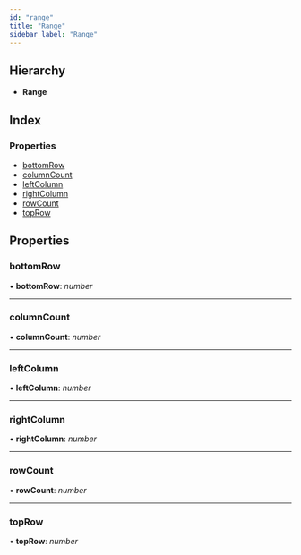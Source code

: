 ```yaml
---
id: "range"
title: "Range"
sidebar_label: "Range"
---
```


## Hierarchy

* **Range**

## Index

### Properties

* [bottomRow](range.md#bottomrow)
* [columnCount](range.md#columncount)
* [leftColumn](range.md#leftcolumn)
* [rightColumn](range.md#rightcolumn)
* [rowCount](range.md#rowcount)
* [topRow](range.md#toprow)

## Properties

###  bottomRow

• **bottomRow**: *number*

___

###  columnCount

• **columnCount**: *number*

___

###  leftColumn

• **leftColumn**: *number*

___

###  rightColumn

• **rightColumn**: *number*

___

###  rowCount

• **rowCount**: *number*

___

###  topRow

• **topRow**: *number*
